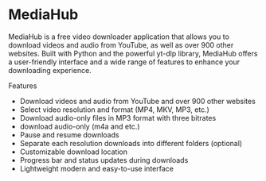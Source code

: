 # MediaHub
MediaHub is a free video downloader application that allows you to download videos and audio from YouTube, as well as over 900 other websites. Built with Python and the powerful yt-dlp library, MediaHub offers a user-friendly interface and a wide range of features to enhance your downloading experience.


Features
- Download videos and audio from YouTube and over 900 other websites
- Select video resolution and format (MP4, MKV, MP3, etc.)
- Download audio-only files in MP3 format with three bitrates
- download audio-only (m4a and etc.)
- Pause and resume downloads
- Separate each resolution downloads into different folders (optional)
- Customizable download location
- Progress bar and status updates during downloads
- Lightweight modern and easy-to-use interface

